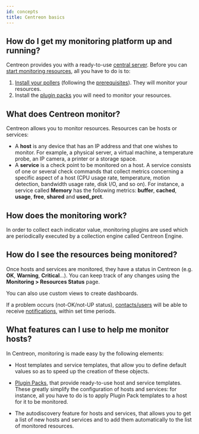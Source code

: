 ```yaml
---
id: concepts
title: Centreon basics
---
```


## How do I get my monitoring platform up and running?

Centreon provides you with a ready-to-use [central server](architecture.md). Before you can [start monitoring resources](monitoring.md), all you have to do is to:

1. [Install your pollers](../installation/deploy-poller.md) (following the [prerequisites](../installation/prerequisites.md)). They will monitor your resources.
2. Install the [plugin packs](../monitoring/pluginpacks.md) you will need to monitor your resources.

## What does Centreon monitor?

Centreon allows you to monitor resources. Resources can be hosts or services:

* A **host** is any device that has an IP address and that one wishes to monitor.
For example, a physical server, a virtual machine, a temperature probe, an IP camera, a printer or a storage space.
* A **service** is a check point to be monitored on a host. A service consists of one or several check commands that collect metrics concerning a specific aspect of a host (CPU usage rate, temperature, motion detection, bandwidth usage rate, disk I/O, and so on). For instance, a service called **Memory** has the following metrics: **buffer**, **cached**, **usage**, **free**, **shared** and **used_prct**.

## How does the monitoring work?

In order to collect each indicator value, monitoring plugins are used which are periodically executed by a collection engine called Centreon Engine.

## How do I see the resources being monitored?

Once hosts and services are monitored, they have a status in Centreon (e.g. **OK**, **Warning**, **Critical**...). You can keep track of any changes using the **Monitoring > Resources Status** page.

You can also use custom views to create dashboards.

If a problem occurs (not-OK/not-UP status), [contacts/users](../users/users.md) will be able to receive [notifications](../alerts-notifications/notif-configuration.md), within set time periods.

## What features can I use to help me monitor hosts?

In Centreon, monitoring is made easy by the following elements:

* Host templates and service templates, that allow you to define default values so as to speed up the creation of these objects.

* [Plugin Packs](../monitoring/pluginpacks.md), that provide ready-to-use host and service templates. These greatly simplify the configuration of hosts and services: for instance, all you have to do is to apply Plugin Pack templates to a host for it to be monitored.

* The autodiscovery feature for hosts and services, that allows you to get a list of new hosts and services and to add them automatically to the list of monitored resources.
